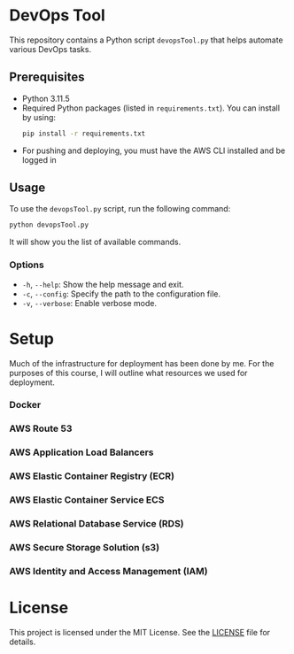 # DevOps Tool

This repository contains a Python script `devopsTool.py` that helps automate various DevOps tasks.

## Prerequisites

- Python 3.11.5
- Required Python packages (listed in `requirements.txt`). You can install by using:
    ```sh
    pip install -r requirements.txt
    ```
- For pushing and deploying, you must have the AWS CLI installed and be logged in

## Usage

To use the `devopsTool.py` script, run the following command:
```sh
python devopsTool.py
```
It will show you the list of available commands.

### Options

- `-h`, `--help`: Show the help message and exit.
- `-c`, `--config`: Specify the path to the configuration file.
- `-v`, `--verbose`: Enable verbose mode.

# Setup
Much of the infrastructure for deployment has been done by me. For the purposes of this course, I will outline what resources we used for deployment.

### Docker

### AWS Route 53

### AWS Application Load Balancers

### AWS Elastic Container Registry (ECR)

### AWS Elastic Container Service ECS

### AWS Relational Database Service (RDS)

### AWS Secure Storage Solution (s3)

### AWS Identity and Access Management (IAM)

# License

This project is licensed under the MIT License. See the [LICENSE](LICENSE) file for details.